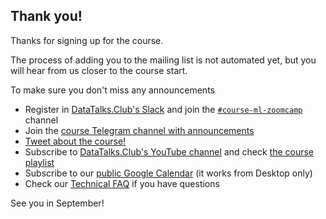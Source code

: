 ## Thank you!

Thanks for signing up for the course.

The process of adding you to the mailing list is not automated yet, 
but you will hear from us closer to the course start. 

To make sure you don't miss any announcements

- Register in [DataTalks.Club's Slack](https://datatalks.club/slack.html) and join the [`#course-ml-zoomcamp`](https://app.slack.com/client/T01ATQK62F8/C0288NJ5XSA) channel
- Join the [course Telegram channel with announcements](https://t.me/mlzoomcamp)
- [Tweet about the course!](https://clicktotweet.com/XZ6b9)
- Subscribe to [DataTalks.Club's YouTube channel](https://www.youtube.com/c/DataTalksClub) and check 
  [the course playlist](https://www.youtube.com/playlist?list=PL3MmuxUbc_hIhxl5Ji8t4O6lPAOpHaCLR)
- Subscribe to our [public Google Calendar](https://calendar.google.com/calendar/?cid=cGtjZ2tkbGc1OG9yb2lxa2Vwc2g4YXMzMmNAZ3JvdXAuY2FsZW5kYXIuZ29vZ2xlLmNvbQ) (it works from Desktop only)
- Check our [Technical FAQ](https://datatalks.club/faq/machine-learning-zoomcamp.html) if you have questions 

See you in September!
